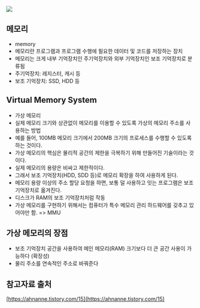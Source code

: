 ![](https://images.velog.io/images/thdalstn6352/post/a4728e60-0208-4044-917d-b8a725c862c8/image.png)

## 메모리
- memory
- 메모리란 프로그램과 프로그램 수행에 필요한 데이터 및 코드를 저장하는 장치
- 메모리는 크게 내부 기억장치인 주기억장치와 외부 기억장치인 보조 기억장치로 분류됨
- 주기억장치: 레지스터, 캐시 등
- 보조 기억장치: SSD, HDD 등

## Virtual Memory System
- 가상 메모리
- 실제 메모리 크기와 상관없이 메모리를 이용할 수 있도록 가상의 메모리 주소를 사용하는 방법
- 예를 들어, 100MB 메모리 크기에서 200MB 크기의 프로세스를 수행할 수 있도록 하는 것이다.
- 가상 메모리의 핵심은 물리적 공간의 제한을 극복하기 위해 만들어진 기술이라는 것이다.
- 실제 메모리의 용량은 비싸고 제한적이다.
- 그래서 보조 기억장치(HDD, SDD 등)로 메모리 확장을 하여 사용하게 된다.
- 메모리 용량 이상의 주소 할당 요청을 하면, 보통 덜 사용하고 잇는 프로그램은 보조 기억장치로 옮겨진다.
- 디스크가 RAM의 보조 기억장치처럼 작동
- 가상 메모리를 구현하기 위해서는 컴퓨터가 특수 메모리 관리 하드웨어를 갖추고 있어야만 함. => MMU

## 가상 메모리의 장점
- 보조 기억장치 공간을 사용하여 메인 메모리(RAM) 크기보다 더 큰 공간 사용이 가능하다 (확장성)
- 물리 주소를 연속적인 주소로 바꿔준다

## 참고자료 출처
[https://ahnanne.tistory.com/15](https://ahnanne.tistory.com/15)